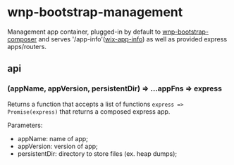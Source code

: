 # wnp-bootstrap-management

Management app container, plugged-in by default to [wnp-bootstrap-composer](../wnp-bootstrap-composer) and serves '/app-info'([wix-app-info](../../cluster/wix-app-info)) as well as provided express apps/routers.

## api

### (appName, appVersion, persistentDir) => ...appFns => express
Returns a function that accepts a list of functions `express => Promise(express)` that returns a composed express app.

Parameters:
 - appName: name of app;
 - appVersion: version of app;
 - persistentDir: directory to store files (ex. heap dumps);